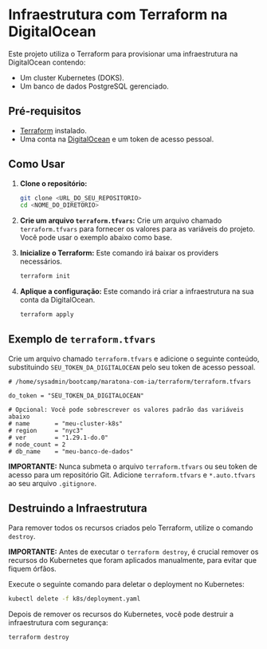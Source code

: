 # Infraestrutura com Terraform na DigitalOcean

Este projeto utiliza o Terraform para provisionar uma infraestrutura na DigitalOcean contendo:

*   Um cluster Kubernetes (DOKS).
*   Um banco de dados PostgreSQL gerenciado.

## Pré-requisitos

*   [Terraform](https://learn.hashicorp.com/tutorials/terraform/install-cli) instalado.
*   Uma conta na [DigitalOcean](https://www.digitalocean.com/) e um token de acesso pessoal.

## Como Usar

1.  **Clone o repositório:**
    ```bash
    git clone <URL_DO_SEU_REPOSITORIO>
    cd <NOME_DO_DIRETORIO>
    ```

2.  **Crie um arquivo `terraform.tfvars`:**
    Crie um arquivo chamado `terraform.tfvars` para fornecer os valores para as variáveis do projeto. Você pode usar o exemplo abaixo como base.

3.  **Inicialize o Terraform:**
    Este comando irá baixar os providers necessários.
    ```bash
    terraform init
    ```

4.  **Aplique a configuração:**
    Este comando irá criar a infraestrutura na sua conta da DigitalOcean.
    ```bash
    terraform apply
    ```

## Exemplo de `terraform.tfvars`

Crie um arquivo chamado `terraform.tfvars` e adicione o seguinte conteúdo, substituindo `SEU_TOKEN_DA_DIGITALOCEAN` pelo seu token de acesso pessoal.

```hcl
# /home/sysadmin/bootcamp/maratona-com-ia/terraform/terraform.tfvars

do_token = "SEU_TOKEN_DA_DIGITALOCEAN"

# Opcional: Você pode sobrescrever os valores padrão das variáveis abaixo
# name       = "meu-cluster-k8s"
# region     = "nyc3"
# ver        = "1.29.1-do.0"
# node_count = 2
# db_name    = "meu-banco-de-dados"
```

**IMPORTANTE:** Nunca submeta o arquivo `terraform.tfvars` ou seu token de acesso para um repositório Git. Adicione `terraform.tfvars` e `*.auto.tfvars` ao seu arquivo `.gitignore`.

## Destruindo a Infraestrutura

Para remover todos os recursos criados pelo Terraform, utilize o comando `destroy`.

**IMPORTANTE:** Antes de executar o `terraform destroy`, é crucial remover os recursos do Kubernetes que foram aplicados manualmente, para evitar que fiquem órfãos.

Execute o seguinte comando para deletar o deployment no Kubernetes:

```bash
kubectl delete -f k8s/deployment.yaml
```

Depois de remover os recursos do Kubernetes, você pode destruir a infraestrutura com segurança:

```bash
terraform destroy
```
